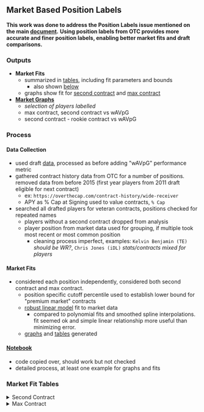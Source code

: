 ## Market Based Position Labels

**This work was done to address the Position Labels issue mentioned on the main [document](/README.md#draft-surplus-analysis).** 
**Using position labels from OTC provides more accurate and finer position labels, enabling better market fits and draft comparisons.**

### Outputs

 - **Market Fits**
   - summarized in [tables](./tables), including fit parameters and bounds
     - also shown [below](#market-fit-tables)
   - graphs show fit for [second contract](./graphs/Second%20Contract%20Fits) and [max contract](./graphs/Max%20Contract%20Fits)
 - **[Market Graphs](./graphs/Market%20Explore)**
   - *selection of players labelled*
   - max contract, second contract vs wAVpG
   - second contract - rookie contract vs wAVpG

### Process

#### Data Collection
 - used draft [data](/data/draft_2011-2023.csv), processed as before adding "wAVpG" performance metric
 - gathered contract history data from OTC for a number of positions. removed data from before 2015 (first year players from 2011 draft eligible for next contract)
   - ex: `https://overthecap.com/contract-history/wide-receiver`  
   - APY as % Cap at Signing used to value contracts, `% Cap`
 - searched all drafted players for veteran contracts, positions checked for repeated names
   - players without a second contract dropped from analysis
   - player position from market data used for grouping, if multiple took most recent or most common position
     - cleaning process imperfect, examples: `Kelvin Benjamin (TE)` *should be WR?*, `Chris Jones (iDL)` *stats/contracts mixed for players* 
 
#### Market Fits
 - considered each position independently, considered both second contract and max contract.
   - position specific cutoff percentile used to establish lower bound for "premium market" contracts
   - [robust linear model](https://www.statsmodels.org/dev/generated/statsmodels.robust.robust_linear_model.RLM.html#statsmodels.robust.robust_linear_model.RLM) fit to market data
     - compared to polynomial fits and smoothed spline interpolations. fit seemed ok and simple linear relationship more useful than minimizing error.
   - [graphs](./graphs) and [tables](./tables) generated
 
#### [Notebook](./market%20based%20positions.ipynb)
 - code copied over, should work but not checked
 - detailed process, at least one example for graphs and fits
 
 
### Market Fit Tables 

<details><summary>Second Contract</summary>

|                   | WR                               | CB                         | iDL                             | LB                            | EDGE                        | S                           | RB                          | G                            | T                           | TE                       | QB                       | C                           |
|:------------------|:---------------------------------|:---------------------------|:--------------------------------|:------------------------------|:----------------------------|:----------------------------|:----------------------------|:-----------------------------|:----------------------------|:-------------------------|:-------------------------|:----------------------------|
| total             | 302                              | 270                        | 259                             | 241                           | 220                         | 197                         | 191                         | 165                          | 155                         | 140                      | 111                      | 67                          |
| percentile_cutoff | 80                               | 88                         | 88                              | 80                            | 85                          | 88                          | 88                          | 80                           | 80                          | 80                       | 80                       | 70                          |
| market_cap_min    | 4.06                             | 5.6                        | 6.8                             | 3.0                           | 7.42                        | 4.05                        | 3.32                        | 4.22                         | 7.12                        | 3.62                     | 11.6                     | 2.56                        |
| market_total      | 61.0                             | 34.0                       | 32.0                            | 51.0                          | 33.0                        | 24.0                        | 23.0                        | 33.0                         | 31.0                        | 28.0                     | 23.0                     | 20.0                        |
| fit_slope         | 12.85587418950475                | 7.848112797340015          | 10.252669035295526              | 11.175099143729497            | 11.798988134861514          | 12.094201690439265          | 8.806759764670103           | 9.268596018205322            | 3.7320839896797464          | 7.6554116267097125       | 18.660161571208448       | 8.493797680769648           |
| fit_intercept     | 2.046065378833046                | 4.95592160442992           | 4.612331044263812               | 0.7155568674572197            | 4.774561771744128           | 2.014778524413766           | 1.088231537945763           | 2.2555386563259066           | 6.881632651417924           | 3.4224896887810914       | 4.156856692365987        | 1.5772300362375216          |
| fit_wAVpG_min     | 0.12                             | 0.23                       | 0.23                            | 0.2                           | 0.24                        | 0.22                        | 0.28                        | 0.29                         | 0.33                        | 0.12                     | 0.29                     | 0.32                        |
| fit_wAVpG_max     | 0.74                             | 0.67                       | 0.81                            | 0.8                           | 0.8                         | 0.58                        | 0.79                        | 0.67                         | 0.74                        | 0.54                     | 1.0                      | 0.62                        |
| fit_next_Cap_min  | 4.1                              | 5.6                        | 6.8                             | 3.0                           | 7.5                         | 4.1                         | 3.4                         | 4.3                          | 7.2                         | 3.7                      | 11.6                     | 2.8                         |
| fit_next_Cap_max  | 12.0                             | 10.6                       | 12.7                            | 10.8                          | 15.3                        | 9.6                         | 8.1                         | 9.6                          | 11.1                        | 7.8                      | 24.5                     | 7.4                         |
| fit_relerror      | 3.36                             | 1.67                       | 1.54                            | 5.3                           | 2.01                        | 1.68                        | 2.47                        | 3.12                         | 1.64                        | 2.77                     | 1.8                      | 4.31                        |
| value_contract    | JuJu Smith-Schuster, 4.4% (2021) | Marcus Peters, 7.4% (2019) | Jurrell Casey, 6.8% (2014)      | Germaine Pratt, 3.0% (2023)   | Cameron Jordan, 7.7% (2015) | Justin Simmons, 5.8% (2020) | Saquon Barkley, 4.5% (2023) | Larry Warford, 5.1% (2017)   | Lane Johnson, 7.2% (2016)   | Eric Ebron, 3.7% (2018)  | Cam Newton, 14.5% (2015) | Ben Jones, 2.8% (2016)      |
| luxury_contract   | Terry McLaurin, 11.1% (2022)     | Josh Norman, 9.7% (2016)   | Christian Wilkins, 10.8% (2024) | Foyesade Oluokun, 7.2% (2022) | Rashan Gary, 10.7% (2023)   | Derwin James, 9.1% (2022)   | David Johnson, 7.3% (2018)  | Chris Lindstrom, 9.1% (2023) | Laremy Tunsil, 11.1% (2023) | Jonnu Smith, 6.8% (2021) | Joe Burrow, 24.5% (2023) | Brandon Linder, 6.2% (2017) |

</details>


<details><summary>Max Contract</summary>

|                   | WR                            | CB                             | iDL                       | LB                            | EDGE                        | S                           | RB                         | G                            | T                           | TE                       | QB                           | C                             |
|:------------------|:------------------------------|:-------------------------------|:--------------------------|:------------------------------|:----------------------------|:----------------------------|:---------------------------|:-----------------------------|:----------------------------|:-------------------------|:-----------------------------|:------------------------------|
| total             | 302                           | 270                            | 259                       | 241                           | 220                         | 197                         | 191                        | 165                          | 155                         | 140                      | 111                          | 67                            |
| percentile_cutoff | 85                            | 80                             | 80                        | 80                            | 80                          | 80                          | 85                         | 70                           | 65                          | 75                       | 80                           | 65                            |
| market_cap_min    | 5.48                          | 4.0                            | 4.94                      | 3.5                           | 6.46                        | 3.18                        | 2.95                       | 3.06                         | 3.7                         | 3.2                      | 12.0                         | 2.88                          |
| market_total      | 46.0                          | 55.0                           | 52.0                      | 49.0                          | 44.0                        | 40.0                        | 29.0                       | 50.0                         | 55.0                        | 38.0                     | 23.0                         | 24.0                          |
| fit_slope         | 13.737206729405038            | 12.49019603499039              | 15.889160026395505        | 10.588818012529615            | 13.480275485815419          | 15.623517739638002          | 9.935109743722288          | 13.20478598496318            | 12.001518106132586          | 10.528441405928335       | 20.086918721164448           | 11.44281936022716             |
| fit_intercept     | 2.8688120866087807            | 2.630113443720112              | 1.561668684207214         | 1.217220603151406             | 3.810861262267225           | 0.4660767486666928          | 0.28359237674553084        | 0.3693424976875763           | 2.256743837783868           | 2.5525307547863774       | 4.199772232106598            | 0.74428829394658              |
| fit_wAVpG_min     | 0.23                          | 0.18                           | 0.23                      | 0.22                          | 0.21                        | 0.16                        | 0.28                       | 0.26                         | 0.19                        | 0.09                     | 0.43                         | 0.3                           |
| fit_wAVpG_max     | 0.74                          | 0.67                           | 0.81                      | 0.8                           | 0.8                         | 0.58                        | 0.79                       | 0.67                         | 0.74                        | 0.54                     | 1.0                          | 0.62                          |
| fit_max_Cap_min   | 5.5                           | 4.0                            | 5.0                       | 3.5                           | 6.7                         | 3.2                         | 3.0                        | 3.1                          | 3.7                         | 3.2                      | 12.0                         | 2.9                           |
| fit_max_Cap_max   | 14.4                          | 10.6                           | 15.2                      | 10.8                          | 15.3                        | 9.6                         | 8.2                        | 9.9                          | 11.6                        | 8.2                      | 24.5                         | 7.4                           |
| fit_relerror      | 2.1                           | 3.39                           | 3.79                      | 3.97                          | 1.65                        | 3.56                        | 4.17                       | 5.42                         | 4.87                        | 3.17                     | 1.86                         | 3.06                          |
| value_contract    | Will Fuller, 5.8% (2021)      | Taron Johnson, 4.4% (2021)     | Dontari Poe, 5.3% (2018)  | Dre Greenlaw, 3.9% (2022)     | Myles Garrett, 12.6% (2020) | Kenny Vaccaro, 3.2% (2019)  | D'Andre Swift, 3.1% (2024) | Clint Boling, 3.6% (2015)    | Daryl Williams, 4.4% (2021) | Eric Ebron, 3.7% (2018)  | Cam Newton, 14.5% (2015)     | Travis Frederick, 6.1% (2016) |
| luxury_contract   | DeAndre Hopkins, 13.7% (2020) | Trumaine Johnson, 10.0% (2017) | Chris Jones, 12.4% (2024) | Foyesade Oluokun, 7.2% (2022) | Rashan Gary, 10.7% (2023)   | Harrison Smith, 8.8% (2021) | David Johnson, 7.3% (2018) | Brandon Scherff, 9.9% (2021) | Laremy Tunsil, 11.1% (2023) | Jonnu Smith, 6.8% (2021) | Russell Wilson, 23.5% (2022) | Brandon Linder, 6.2% (2017)   |

</details>
 
 
 